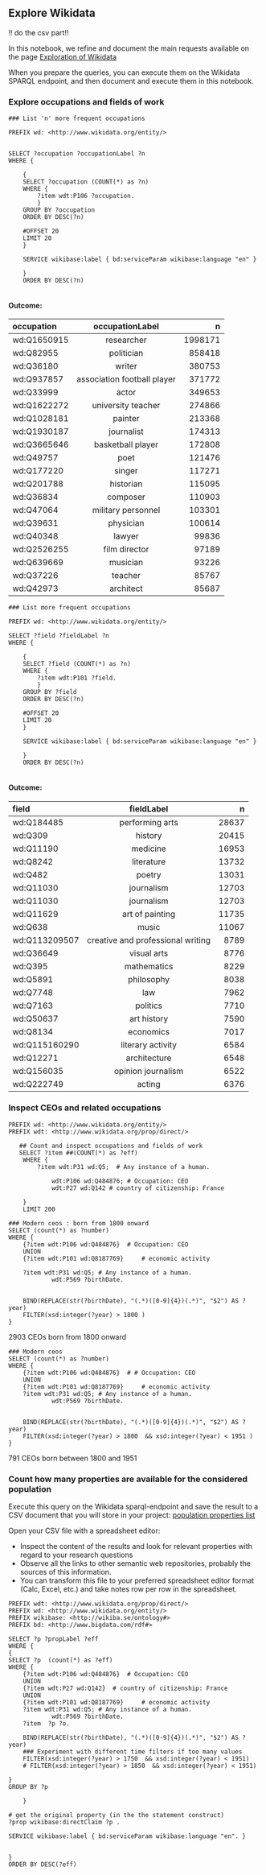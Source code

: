 ## Explore Wikidata
!! do the csv part!!

In this notebook, we refine and document the main requests available on the page [Exploration of Wikidata](../documentation/wikidata/Wikidata-exploration.md) 


When you prepare the queries, you can execute them on the Wikidata SPARQL endpoint, and then document and execute them in this notebook.
### Explore occupations and fields of work

```sparql
### List 'n' more frequent occupations

PREFIX wd: <http://www.wikidata.org/entity/>


SELECT ?occupation ?occupationLabel ?n
WHERE {

    {
    SELECT ?occupation (COUNT(*) as ?n)
    WHERE {
        ?item wdt:P106 ?occupation.
        }
    GROUP BY ?occupation 
    ORDER BY DESC(?n)

    #OFFSET 20
    LIMIT 20
    }

    SERVICE wikibase:label { bd:serviceParam wikibase:language "en" }
    
    }
    ORDER BY DESC(?n)


```
#### Outcome: 

| occupation | occupationLabel | n |
| :---         |     :---:      |          ---: |
| wd:Q1650915 	| researcher |	1998171 |
| wd:Q82955	| politician	| 858418 |
| wd:Q36180	| writer	| 380753 |
| wd:Q937857	| association football player | 371772 |
| wd:Q33999	| actor | 349653 |
| wd:Q1622272	| university teacher | 274866 |
| wd:Q1028181	| painter | 213368 |
| wd:Q1930187	| journalist | 174313 |
| wd:Q3665646	| basketball player	| 172808 |
| wd:Q49757	| poet | 121476 |
| wd:Q177220	| singer	| 117271|
| wd:Q201788	| historian	| 115095 |
| wd:Q36834	| composer	| 110903 |
| wd:Q47064	| military personnel	| 103301 |
| wd:Q39631	| physician	| 100614 |
| wd:Q40348	| lawyer	| 99836 |
| wd:Q2526255	| film director	| 97189 |
| wd:Q639669	| musician	| 93226 |
| wd:Q37226	| teacher	| 85767 |
| wd:Q42973	| architect	| 85687|

```sparql
### List more frequent occupations

PREFIX wd: <http://www.wikidata.org/entity/>

SELECT ?field ?fieldLabel ?n
WHERE {

    {
    SELECT ?field (COUNT(*) as ?n)
    WHERE {
        ?item wdt:P101 ?field.
        }
    GROUP BY ?field 
    ORDER BY DESC(?n)

    #OFFSET 20
    LIMIT 20
    }

    SERVICE wikibase:label { bd:serviceParam wikibase:language "en" }
    
    }
    ORDER BY DESC(?n)


```
#### Outcome: 

| field | fieldLabel | n |
| :---         |     :---:      |          ---: |
| wd:Q184485	| performing arts| 28637         |
| wd:Q309	   | history        |	20415       |
| wd:Q11190	   | medicine | 16953 |
| wd:Q8242     |	literature | 13732 |
| wd:Q482      |	poetry | 13031 |
| wd:Q11030    |	journalism | 12703 
| wd:Q11030    |	journalism | 12703 |
| wd:Q11629    |	art of painting |11735 |
| wd:Q638      | music | 11067 |
| wd:Q113209507 |	creative and professional writing |8789 |
| wd:Q36649 |	visual arts | 8776 | 
| wd:Q395 | mathematics | 8229 |
| wd:Q5891 | philosophy | 8038 |
| wd:Q7748 | law | 7962 |
| wd:Q7163 | politics | 7710 |
| wd:Q50637 | art history | 7590 |
| wd:Q8134 | economics | 7017 |
| wd:Q115160290 | literary activity | 6584 |
| wd:Q12271 | architecture | 6548 |
| wd:Q156035 | opinion journalism | 6522 |
| wd:Q222749 | acting | 6376 |

### Inspect CEOs and related occupations

```sparql
PREFIX wd: <http://www.wikidata.org/entity/>
PREFIX wdt: <http://www.wikidata.org/prop/direct/>

   ## Count and inspect occupations and fields of work
   SELECT ?item ##(COUNT(*) as ?eff)
    WHERE {
        ?item wdt:P31 wd:Q5;  # Any instance of a human.

            wdt:P106 wd:Q484876; # Occupation: CEO
            wdt:P27 wd:Q142 # country of citizenship: France

    }  
    LIMIT 200
```

```sparql
### Modern ceos : born from 1800 onward
SELECT (count(*) as ?number)
WHERE {
    {?item wdt:P106 wd:Q484876}  # Occupation: CEO
    UNION
    {?item wdt:P101 wd:Q8187769}     # economic activity 
    
    ?item wdt:P31 wd:Q5; # Any instance of a human.
            wdt:P569 ?birthDate.
    

    BIND(REPLACE(str(?birthDate), "(.*)([0-9]{4})(.*)", "$2") AS ?year)
    FILTER(xsd:integer(?year) > 1800 )
}
```
2903 CEOs born from 1800 onward

```sparql
### Modern ceos
SELECT (count(*) as ?number)
WHERE {
    {?item wdt:P106 wd:Q484876}  # # Occupation: CEO
    UNION
    {?item wdt:P101 wd:Q8187769}     # economic activity
    ?item wdt:P31 wd:Q5; # Any instance of a human.
            wdt:P569 ?birthDate.
    

    BIND(REPLACE(str(?birthDate), "(.*)([0-9]{4})(.*)", "$2") AS ?year)
    FILTER(xsd:integer(?year) > 1800  && xsd:integer(?year) < 1951 )
}
```
791 CEOs born between 1800 and  1951

### Count how many properties are available for the considered population

Execute this query on the Wikidata sparql-endpoint and save the result to a CSV document that you will store in your project: [population properties list](../Wikidata/properties_20250309.csv)


Open your CSV file with a spreadsheet editor:
* Inspect the content of the results and look for relevant properties with regard to your research questions
* Observe all the links to other semantic web repositories, probably the sources of this information.
* You can transform this file to your preferred spreadsheet editor format (Calc, Excel, etc.) and take notes row per row in the spreadsheet.


```sparql
PREFIX wdt: <http://www.wikidata.org/prop/direct/>
PREFIX wd: <http://www.wikidata.org/entity/>
PREFIX wikibase: <http://wikiba.se/ontology#>
PREFIX bd: <http://www.bigdata.com/rdf#>

SELECT ?p ?propLabel ?eff
WHERE {
{
SELECT ?p  (count(*) as ?eff)
WHERE {
    {?item wdt:P106 wd:Q484876}  # Occupation: CEO
    UNION
    {?item wdt:P27 wd:Q142}  # country of citizenship: France
    UNION
    {?item wdt:P101 wd:Q8187769}     # economic activity   
    ?item wdt:P31 wd:Q5; # Any instance of a human.
            wdt:P569 ?birthDate.
    ?item  ?p ?o.

    BIND(REPLACE(str(?birthDate), "(.*)([0-9]{4})(.*)", "$2") AS ?year)
    ### Experiment with different time filters if too many values
    FILTER(xsd:integer(?year) > 1750  && xsd:integer(?year) < 1951)
    # FILTER(xsd:integer(?year) > 1850  && xsd:integer(?year) < 1951)

}
GROUP BY ?p 

    }

# get the original property (in the the statement construct)     
?prop wikibase:directClaim ?p .

SERVICE wikibase:label { bd:serviceParam wikibase:language "en". } 


}  
ORDER BY DESC(?eff)
```
